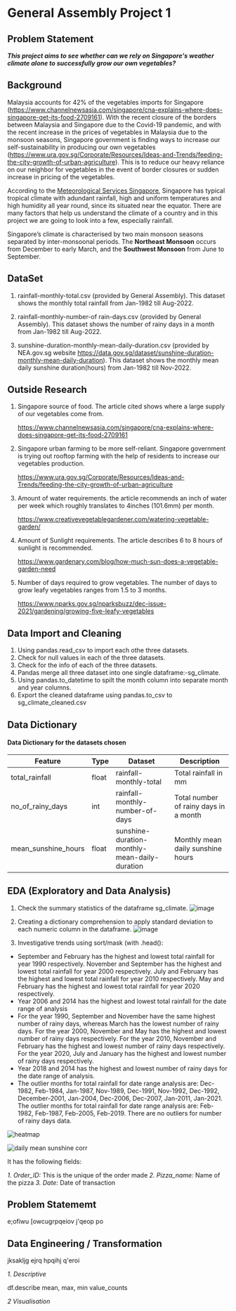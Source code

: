 # General Assembly Project 1

## Problem Statement
***This project aims to see whether can we rely on Singapore's weather climate alone to successfully grow our own vegetables?***

## Background
Malaysia accounts for 42% of the vegetables imports for Singapore (https://www.channelnewsasia.com/singapore/cna-explains-where-does-singapore-get-its-food-2709161). With the recent closure of the borders between Malaysia and Singapore due to the Covid-19 pandemic, and with the recent increase in the prices of vegetables in Malaysia due to the monsoon seasons, Singapore government is finding ways to increase our self-sustainability in producing our own vegetables (https://www.ura.gov.sg/Corporate/Resources/Ideas-and-Trends/feeding-the-city-growth-of-urban-agriculture). This is to reduce our heavy reliance on our neighbor for vegetables in the event of border closures or sudden increase in pricing of the vegetables.

According to the [Meteorological Services Singapore](http://www.weather.gov.sg/climate-climate-of-singapore/#:~:text=Singapore%20is%20situated%20near%20the,month%2Dto%2Dmonth%20variation.), Singapore has typical tropical climate with adundant rainfall, high and uniform temperatures and high humidity all year round, since its situated near the equator. There are many factors that help us understand the climate of a country and in this project we are going to look into a few, especially rainfall.

Singapore’s climate is characterised by two main monsoon seasons separated by inter-monsoonal periods.  The **Northeast Monsoon** occurs from December to early March, and the **Southwest Monsoon** from June to September.

## DataSet
1) rainfall-monthly-total.csv (provided by General Assembly).
This dataset shows the monthly total rainfall from Jan-1982 till Aug-2022.

2) rainfall-monthly-number-of rain-days.csv (provided by General Assembly).
This dataset shows the number of rainy days in a month from Jan-1982 till Aug-2022.
  
3) sunshine-duration-monthly-mean-daily-duration.csv (provided by NEA.gov.sg 
website https://data.gov.sg/dataset/sunshine-duration-monthly-mean-daily-duration).
This dataset shows the monthly mean daily sunshine duration(hours) from Jan-1982 till Nov-2022. 

## Outside Research
1) Singapore source of food. The article cited shows where a large supply of our vegetables come from.

   https://www.channelnewsasia.com/singapore/cna-explains-where-does-singapore-get-its-food-2709161

2) Singapore urban farming to be more self-reliant. Singapore government is trying out rooftop farming with the help of residents to increase our vegetables production.

   https://www.ura.gov.sg/Corporate/Resources/Ideas-and-Trends/feeding-the-city-growth-of-urban-agriculture

3) Amount of water requirements. the article recommends an inch of water per week which roughly translates to 
   4inches (101.6mm) per month.
   
   https://www.creativevegetablegardener.com/watering-vegetable-garden/

4) Amount of Sunlight requirements. The article describes 6 to 8 hours of sunlight is recommended.

   https://www.gardenary.com/blog/how-much-sun-does-a-vegetable-garden-need
   
5) Number of days required to grow vegetables. The number of days to grow leafy vegetables ranges from 1.5 to 3 months.

   https://www.nparks.gov.sg/nparksbuzz/dec-issue-2021/gardening/growing-five-leafy-vegetables

## Data Import and Cleaning
1) Using pandas.read_csv to import each othe three datasets.
2) Check for null values in each of the three datasets.
3) Check for the info of each of the three datasets.
4) Pandas merge all three dataset into one single dataframe:-sg_climate.
5) Using pandas.to_datetime to spilt the month column into separate month and year columns.
5) Export the cleaned dataframe using pandas.to_csv to sg_climate_cleaned.csv

## Data Dictionary
#### Data Dictionary for the datasets chosen

|Feature|Type|Dataset|Description|
|---|---|---|---|
|total_rainfall|float|rainfall-monthly-total|Total rainfall in mm|
|no_of_rainy_days|int|rainfall-monthly-number-of-days|Total number of rainy days in a month|
|mean_sunshine_hours|float|sunshine-duration-monthly-mean-daily-duration|Monthly mean daily sunshine hours|

## EDA (Exploratory and Data Analysis)
1) Check the summary statistics of the dataframe sg_climate.
![image](https://user-images.githubusercontent.com/120021810/211339471-3daa7082-bca8-47d5-a71a-325c8b47ce0f.png)

2) Creating a dictionary comprehension to apply standard deviation to each numeric column in the dataframe.
![image](https://user-images.githubusercontent.com/120021810/211341342-f1525e80-9bc9-416c-806d-6e9e3752198f.png)

3) Investigative trends using sort/mask (with .head():
 - September and February has the highest and lowest total rainfall for year 1990 respectively.
   November and September has the highest and lowest total rainfall for year 2000 respectively.
   July and February has the highest and lowest total rainfall for year 2010 respectively.
   May and February has the highest and lowest total rainfall for year 2020 respectively.
- Year 2006 and 2014 has the highest and lowest total rainfall for the date range of analysis
- For the year 1990, September and November have the same highest number of rainy days, whereas March has the lowest number of rainy days.
For the year 2000, November and May has the highest and lowest number of rainy days respectively.
For the year 2010, November and February has the highest and lowest number of rainy days respectively.
For the year 2020, July and January has the highest and lowest number of rainy days respectively.
- Year 2018 and 2014 has the highest and lowest number of rainy days for the date range of analysis.
- The outlier months for total rainfall for date range analysis are: Dec-1982, Feb-1984, Jan-1987, Nov-1989, Dec-1991, Nov-1992, Dec-1992, December-2001, Jan-2004, Dec-2006, Dec-2007, Jan-2011, Jan-2021. The outlier months for total rainfall for date range analysis are: Feb-1982, Feb-1987, Feb-2005, Feb-2019. There are no outliers for number of rainy days data.

  
![heatmap](https://hwmike.w3spaces.com/sgrainfall/heatmap.jpg?bypass-cache=54808365)

![daily mean sunshine corr](https://hwmike.w3spaces.com/sgrainfall/daily_mean_sunshine_corr.jpg?bypass-cache=55469180)



 

It has the following fields:

*1. Order_ID:*  This is the unique of the order made
*2. Pizza_name:* Name of the pizza
*3. Date:* Date of transaction

## Problem Statememt

e;ofiwu [owcugrpqeiov j'qeop po


## Data Engineering / Transformation
jksakljg ejrq hpqihj q'eroi 



*1. Descriptive*

df.describe
mean, max, min
value_counts

*2 Visualisation*
